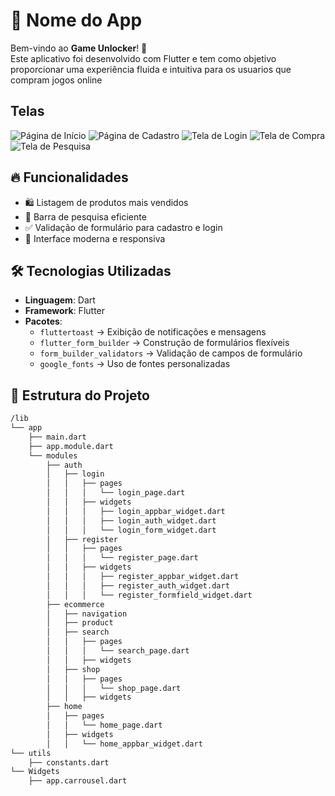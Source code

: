 # 📱 Nome do App

Bem-vindo ao **Game Unlocker**! 🚀  
Este aplicativo foi desenvolvido com Flutter e tem como objetivo proporcionar uma experiência fluida e intuitiva para os usuarios que compram jogos online

## Telas

![Página de Início](assets/prints/pagina_de_inicio.png)
![Página de Cadastro](assets/prints/pagina_de_cadastro.png)
![Tela de Login](assets/prints/tela_de_login.png)
![Tela de Compra](assets/prints/tela_de_compra.png)
![Tela de Pesquisa](assets/prints/tela_de_pesquisa.png)

## 🔥 Funcionalidades

- 🛍️ Listagem de produtos mais vendidos  
- 🔎 Barra de pesquisa eficiente  
- ✅ Validação de formulário para cadastro e login  
- 🎨 Interface moderna e responsiva  

## 🛠️ Tecnologias Utilizadas

- **Linguagem**: Dart  
- **Framework**: Flutter  
- **Pacotes**:  
  - `fluttertoast` → Exibição de notificações e mensagens  
  - `flutter_form_builder` → Construção de formulários flexíveis  
  - `form_builder_validators` → Validação de campos de formulário  
  - `google_fonts` → Uso de fontes personalizadas  

## 📂 Estrutura do Projeto

```bash
/lib
└── app
    ├── main.dart
    ├── app.module.dart
    └── modules
        ├── auth
        │   ├── login
        │   │   ├── pages
        │   │   │   └── login_page.dart
        │   │   ├── widgets
        │   │   │   ├── login_appbar_widget.dart
        │   │   │   ├── login_auth_widget.dart
        │   │   │   └── login_form_widget.dart
        │   ├── register
        │   │   ├── pages
        │   │   │   └── register_page.dart
        │   │   ├── widgets
        │   │   │   ├── register_appbar_widget.dart
        │   │   │   ├── register_auth_widget.dart
        │   │   │   └── register_formfield_widget.dart
        ├── ecommerce
        │   ├── navigation
        │   ├── product
        │   ├── search
        │   │   ├── pages
        │   │   │   └── search_page.dart
        │   │   ├── widgets
        │   ├── shop
        │   │   ├── pages
        │   │   │   └── shop_page.dart
        │   │   ├── widgets
        ├── home
        │   ├── pages
        │   │   └── home_page.dart
        │   ├── widgets
        │   │   └── home_appbar_widget.dart
└── utils
    ├── constants.dart
└── Widgets
    ├── app.carrousel.dart
